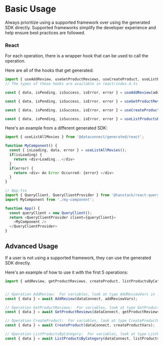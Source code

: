 # Basic Usage

Always prioritize using a supported framework over using the generated SDK
directly. Supported frameworks simplify the developer experience and help ensure
best practices are followed.




### React
For each operation, there is a wrapper hook that can be used to call the operation.

Here are all of the hooks that get generated:
```ts
import { useAddReview, useGetProductReviews, useCreateProduct, useListProductsByCategory } from '@dataconnect/generated/react';
// The types of these hooks are available in react/index.d.ts

const { data, isPending, isSuccess, isError, error } = useAddReview(addReviewVars);

const { data, isPending, isSuccess, isError, error } = useGetProductReviews(getProductReviewsVars);

const { data, isPending, isSuccess, isError, error } = useCreateProduct(createProductVars);

const { data, isPending, isSuccess, isError, error } = useListProductsByCategory(listProductsByCategoryVars);

```

Here's an example from a different generated SDK:

```ts
import { useListAllMovies } from '@dataconnect/generated/react';

function MyComponent() {
  const { isLoading, data, error } = useListAllMovies();
  if(isLoading) {
    return <div>Loading...</div>
  }
  if(error) {
    return <div> An Error Occurred: {error} </div>
  }
}

// App.tsx
import { QueryClient, QueryClientProvider } from '@tanstack/react-query';
import MyComponent from './my-component';

function App() {
  const queryClient = new QueryClient();
  return <QueryClientProvider client={queryClient}>
    <MyComponent />
  </QueryClientProvider>
}
```



## Advanced Usage
If a user is not using a supported framework, they can use the generated SDK directly.

Here's an example of how to use it with the first 5 operations:

```js
import { addReview, getProductReviews, createProduct, listProductsByCategory } from '@dataconnect/generated';


// Operation AddReview:  For variables, look at type AddReviewVars in ../index.d.ts
const { data } = await AddReview(dataConnect, addReviewVars);

// Operation GetProductReviews:  For variables, look at type GetProductReviewsVars in ../index.d.ts
const { data } = await GetProductReviews(dataConnect, getProductReviewsVars);

// Operation CreateProduct:  For variables, look at type CreateProductVars in ../index.d.ts
const { data } = await CreateProduct(dataConnect, createProductVars);

// Operation ListProductsByCategory:  For variables, look at type ListProductsByCategoryVars in ../index.d.ts
const { data } = await ListProductsByCategory(dataConnect, listProductsByCategoryVars);


```